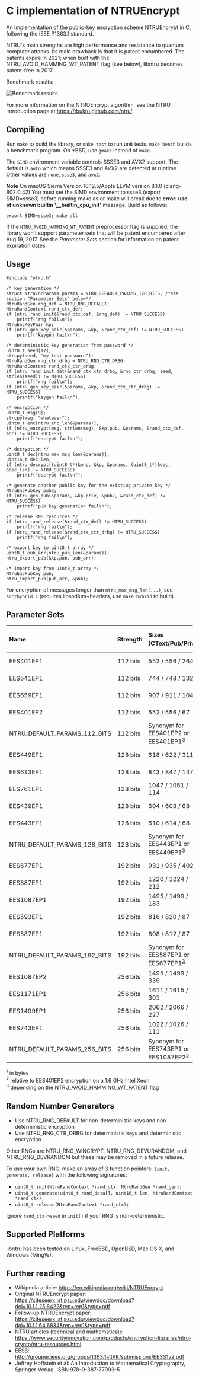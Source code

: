 # C implementation of NTRUEncrypt

An implementation of the public-key encryption scheme NTRUEncrypt in C, following the IEEE P1363.1 standard.

NTRU's main strengths are high performance and resistance to quantum computer
attacks. Its main drawback is that it is patent encumbered. The patents expire
in 2021; when built with the NTRU_AVOID_HAMMING_WT_PATENT flag (see below), libntru becomes
patent-free in 2017.

Benchmark results:

![Benchmark results](https://tbuktu.github.io/ntru/images/bench.png?raw=true "Benchmark results")

For more information on the NTRUEncrypt algorithm, see the NTRU introduction
page at https://tbuktu.github.com/ntru/.


## Compiling

Run ```make``` to build the library, or ```make test``` to run unit tests. ```make bench``` builds a benchmark program.
On *BSD, use ```gmake``` instead of ```make```.

The ```SIMD``` environment variable controls SSSE3 and AVX2 support.
The default is ```auto``` which means SSSE3 and AVX2 are detected at runtime.
Other values are ```none```, ```ssse3```, and ```avx2```.

**Note** On macOS Sierra Version 10.12.5/Apple LLVM version 8.1.0 (clang-802.0.42) You
must set the SIMD environment to ssse3 (export SIMD=ssse3) before running make as
or make will break due to **error: use of unknown builtin '__builtin_cpu_init'** 
message. Build as follows:

```
export SIMD=ssse3; make all
```

If the ```NTRU_AVOID_HAMMING_WT_PATENT``` preprocessor flag is supplied, the library won't support
parameter sets that will be patent encumbered after Aug 19, 2017. See the *Parameter Sets* section
for information on patent expiration dates.

## Usage

    #include "ntru.h"

    /* key generation */
    struct NtruEncParams params = NTRU_DEFAULT_PARAMS_128_BITS; /*see section "Parameter Sets" below*/
    NtruRandGen rng_def = NTRU_RNG_DEFAULT;
    NtruRandContext rand_ctx_def;
    if (ntru_rand_init(&rand_ctx_def, &rng_def) != NTRU_SUCCESS)
        printf("rng fail\n");
    NtruEncKeyPair kp;
    if (ntru_gen_key_pair(&params, &kp, &rand_ctx_def) != NTRU_SUCCESS)
        printf("keygen fail\n");

    /* deterministic key generation from password */
    uint8_t seed[17];
    strcpy(seed, "my test password");
    NtruRandGen rng_ctr_drbg = NTRU_RNG_CTR_DRBG;
    NtruRandContext rand_ctx_ctr_drbg;
    if (ntru_rand_init_det(&rand_ctx_ctr_drbg, &rng_ctr_drbg, seed, strlen(seed)) != NTRU_SUCCESS)
        printf("rng fail\n");
    if (ntru_gen_key_pair(&params, &kp, &rand_ctx_ctr_drbg) != NTRU_SUCCESS)
        printf("keygen fail\n");

    /* encryption */
    uint8_t msg[9];
    strcpy(msg, "whatever");
    uint8_t enc[ntru_enc_len(&params)];
    if (ntru_encrypt(msg, strlen(msg), &kp.pub, &params, &rand_ctx_def, enc) != NTRU_SUCCESS)
        printf("encrypt fail\n");

    /* decryption */
    uint8_t dec[ntru_max_msg_len(&params)];
    uint16_t dec_len;
    if (ntru_decrypt((uint8_t*)&enc, &kp, &params, (uint8_t*)&dec, &dec_len) != NTRU_SUCCESS)
        printf("decrypt fail\n");

    /* generate another public key for the existing private key */
    NtruEncPubKey pub2;
    if (ntru_gen_pub(&params, &kp.priv, &pub2, &rand_ctx_def) != NTRU_SUCCESS)
        printf("pub key generation fail\n");

    /* release RNG resources */
    if (ntru_rand_release(&rand_ctx_def) != NTRU_SUCCESS)
        printf("rng fail\n");
    if (ntru_rand_release(&rand_ctx_ctr_drbg) != NTRU_SUCCESS)
        printf("rng fail\n");

    /* export key to uint8_t array */
    uint8_t pub_arr[ntru_pub_len(&params)];
    ntru_export_pub(&kp.pub, pub_arr);

    /* import key from uint8_t array */
    NtruEncPubKey pub;
    ntru_import_pub(pub_arr, &pub);

For encryption of messages longer than `ntru_max_msg_len(...)`, see `src/hybrid.c`
(requires libsodium+headers, use `make hybrid` to build).

## Parameter Sets
| Name | Strength | Sizes (CText/Pub/Priv)<sup>[1](#footnote1)</sup> | Enc / Dec Time<sup>[2](#footnote2)</sup> | Pat. Until |
|:------------------------------ |:--------- |:---------------------- |:--------------------- |:------------ |
| EES401EP1                      | 112 bits  | 552 / 556 / 264        | 2.5 / 2.7             | 8/19/2017    |
| EES541EP1                      | 112 bits  | 744 / 748 / 132        | 1.5 / 1.9             | 8/19/2017    |
| EES659EP1                      | 112 bits  | 907 / 911 / 104        | 1.5 / 2.0             | 8/19/2017    |
| EES401EP2                      | 112 bits  | 552 / 556 / 67         | 1.0 / 1.2             | 8/24/2021    |
| NTRU_DEFAULT_PARAMS_112_BITS   | 112 bits  | Synonym for EES401EP2 or EES401EP1<sup>[3](#footnote3)</sup>  |
| EES449EP1                      | 128 bits  | 618 / 622 / 311        | 2.7 / 3.4             | 8/19/2017    |
| EES613EP1                      | 128 bits  | 843 / 847 / 147        | 1.6 / 2.2             | 8/19/2017    |
| EES761EP1                      | 128 bits  | 1047 / 1051 / 114      | 1.6 / 2.2             | 8/19/2017    |
| EES439EP1                      | 128 bits  | 604 / 608 / 68         | 1.1 / 1.4             | 8/24/2021    |
| EES443EP1                      | 128 bits  | 610 / 614 / 68         | 1.1 / 1.3             | 8/24/2021    |
| NTRU_DEFAULT_PARAMS_128_BITS   | 128 bits  | Synonym for EES443EP1 or EES449EP1<sup>[3](#footnote3)</sup>  |
| EES677EP1                      | 192 bits  | 931 / 935 / 402        | 4.4 / 5.5             | 8/19/2017    |
| EES887EP1                      | 192 bits  | 1220 / 1224 / 212      | 2.8 / 3.9             | 8/19/2017    |
| EES1087EP1                     | 192 bits  | 1495 / 1499 / 183      | 3.0 / 4.0             | 8/19/2017    |
| EES593EP1                      | 192 bits  | 816 / 820 / 87         | 1.7 / 2.1             | 8/24/2021    |
| EES587EP1                      | 192 bits  | 808 / 812 / 87         | 1.9 / 2.3             | 8/24/2021    |
| NTRU_DEFAULT_PARAMS_192_BITS   | 192 bits  | Synonym for EES587EP1 or EES677EP1<sup>[3](#footnote3)</sup>  |
| EES1087EP2                     | 256 bits  | 1495 / 1499 / 339      | 4.5 / 6.1             | 8/19/2017    |
| EES1171EP1                     | 256 bits  | 1611 / 1615 / 301      | 4.3 / 6.0             | 8/19/2017    |
| EES1499EP1                     | 256 bits  | 2062 / 2066 / 227      | 4.3 / 6.0             | 8/19/2017    |
| EES743EP1                      | 256 bits  | 1022 / 1026 / 111      | 2.2 / 2.9             | 8/24/2021    |
| NTRU_DEFAULT_PARAMS_256_BITS   | 256 bits  | Synonym for EES743EP1 or EES1087EP2<sup>[3](#footnote3)</sup> |

<a name="footnote1"><sup>1</sup></a> in bytes
<br>
<a name="footnote2"><sup>2</sup></a> relative to EES401EP2 encryption on a 1.6 GHz Intel Xeon
<br>
<a name="footnote3"><sup>3</sup></a> depending on the NTRU_AVOID_HAMMING_WT_PATENT flag

## Random Number Generators
* Use NTRU_RNG_DEFAULT for non-deterministic keys and non-deterministic encryption
* Use NTRU_RNG_CTR_DRBG for deterministic keys and deterministic encryption

Other RNGs are NTRU_RNG_WINCRYPT, NTRU_RNG_DEVURANDOM, and NTRU_RNG_DEVRANDOM but these may be removed in a future release.

To use your own RNG, make an array of 3 function pointers: ```{init, generate, release}``` with the following signatures:
  * ```uint8_t init(NtruRandContext *rand_ctx, NtruRandGen *rand_gen);```
  * ```uint8_t generate(uint8_t rand_data[], uint16_t len, NtruRandContext *rand_ctx);```
  * ```uint8_t release(NtruRandContext *rand_ctx);```

Ignore ```rand_ctx->seed``` in ```init()``` if your RNG is non-deterministic.

## Supported Platforms
  libntru has been tested on Linux, FreeBSD, OpenBSD, Mac OS X, and Windows (MingW).

## Further reading

  * Wikipedia article: https://en.wikipedia.org/wiki/NTRUEncrypt
  * Original NTRUEncrypt paper: https://citeseerx.ist.psu.edu/viewdoc/download?doi=10.1.1.25.8422&rep=rep1&type=pdf
  * Follow-up NTRUEncrypt paper: https://citeseerx.ist.psu.edu/viewdoc/download?doi=10.1.1.64.6834&rep=rep1&type=pdf
  * NTRU articles (technical and mathematical): https://www.securityinnovation.com/products/encryption-libraries/ntru-crypto/ntru-resources.html
  * EESS: http://grouper.ieee.org/groups/1363/lattPK/submissions/EESS1v2.pdf
  * Jeffrey Hoffstein et al: An Introduction to Mathematical Cryptography, Springer-Verlag, ISBN 978-0-387-77993-5
